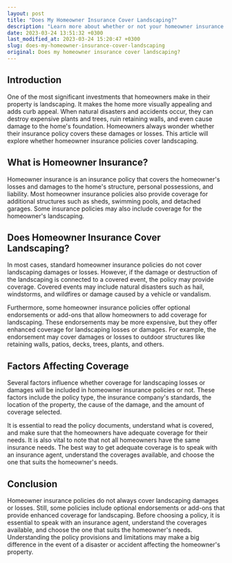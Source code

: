 ```yaml
---
layout: post
title: "Does My Homeowner Insurance Cover Landscaping?"
description: "Learn more about whether or not your homeowner insurance policy covers landscaping costs and damages."
date: 2023-03-24 13:51:32 +0300
last_modified_at: 2023-03-24 15:20:47 +0300
slug: does-my-homeowner-insurance-cover-landscaping
original: Does my homeowner insurance cover landscaping?
---
```

## Introduction

One of the most significant investments that homeowners make in their property is landscaping. It makes the home more visually appealing and adds curb appeal. When natural disasters and accidents occur, they can destroy expensive plants and trees, ruin retaining walls, and even cause damage to the home's foundation. Homeowners always wonder whether their insurance policy covers these damages or losses. This article will explore whether homeowner insurance policies cover landscaping.

## What is Homeowner Insurance?

Homeowner insurance is an insurance policy that covers the homeowner's losses and damages to the home's structure, personal possessions, and liability. Most homeowner insurance policies also provide coverage for additional structures such as sheds, swimming pools, and detached garages. Some insurance policies may also include coverage for the homeowner's landscaping.

## Does Homeowner Insurance Cover Landscaping?

In most cases, standard homeowner insurance policies do not cover landscaping damages or losses. However, if the damage or destruction of the landscaping is connected to a covered event, the policy may provide coverage. Covered events may include natural disasters such as hail, windstorms, and wildfires or damage caused by a vehicle or vandalism.

Furthermore, some homeowner insurance policies offer optional endorsements or add-ons that allow homeowners to add coverage for landscaping. These endorsements may be more expensive, but they offer enhanced coverage for landscaping losses or damages. For example, the endorsement may cover damages or losses to outdoor structures like retaining walls, patios, decks, trees, plants, and others.

## Factors Affecting Coverage

Several factors influence whether coverage for landscaping losses or damages will be included in homeowner insurance policies or not. These factors include the policy type, the insurance company's standards, the location of the property, the cause of the damage, and the amount of coverage selected.

It is essential to read the policy documents, understand what is covered, and make sure that the homeowners have adequate coverage for their needs. It is also vital to note that not all homeowners have the same insurance needs. The best way to get adequate coverage is to speak with an insurance agent, understand the coverages available, and choose the one that suits the homeowner's needs.

## Conclusion

Homeowner insurance policies do not always cover landscaping damages or losses. Still, some policies include optional endorsements or add-ons that provide enhanced coverage for landscaping. Before choosing a policy, it is essential to speak with an insurance agent, understand the coverages available, and choose the one that suits the homeowner's needs. Understanding the policy provisions and limitations may make a big difference in the event of a disaster or accident affecting the homeowner's property.